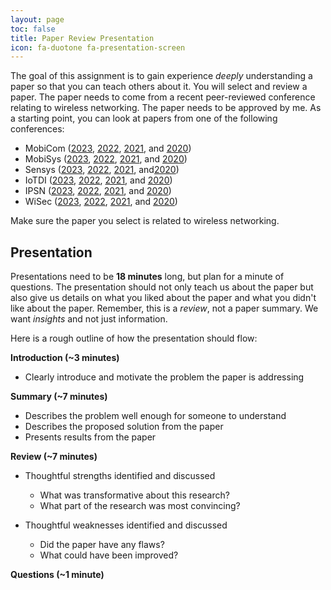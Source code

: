 ```yaml
---
layout: page
toc: false
title: Paper Review Presentation
icon: fa-duotone fa-presentation-screen
---
```


The goal of this assignment is to gain experience *deeply* understanding a paper so that you can teach others about it. You will select and review a paper. The paper needs to come from a recent peer-reviewed conference relating to wireless networking. The paper needs to be approved by me. As a starting point, you can look at papers from one of the following conferences:

- MobiCom ([2023](https://www.sigmobile.org/mobicom/2023/accepted.html), [2022](https://www.sigmobile.org/mobicom/2022/accepted.html), [2021](https://www.sigmobile.org/mobicom/2021/accepted.html), and [2020](https://sigmobile.org/mobicom/2020/program.php))
- MobiSys ([2023](https://www.sigmobile.org/mobisys/2023/accepted-papers.html), [2022](https://www.sigmobile.org/mobisys/2022/program.html), [2021](https://www.sigmobile.org/mobisys/2021/program.html), and [2020](https://www.sigmobile.org/mobisys/2020/program/))
- Sensys ([2023](https://sensys.acm.org/2023/program/), [2022](https://sensys.acm.org/2022/program/), [2021](https://sensys.acm.org/2021/program/), and[2020](http://sensys.acm.org/2020/program/))
- IoTDI ([2023](https://conferences.computer.org/iotDI/2023/program.html), [2022](https://conferences.computer.org/iotDI/2022/papers.html), [2021](https://conferences.computer.org/iotDI/2021/papers.html), and [2020](https://conferences.computer.org/iotDI/prev/2020/program.html))
- IPSN ([2023](https://ipsn.acm.org/2023/papers.html), [2022](https://ipsn.acm.org/2022/program.html), [2021](https://ipsn.acm.org/2021/program.html), and [2020](https://ipsn.acm.org/2020/program.html))
- WiSec ([2023](https://wisec2023.surrey.ac.uk/accepted-papers/), [2022](https://wisec2022.cs.utsa.edu/accepted-papers/), [2021](https://sites.nyuad.nyu.edu/wisec21/accepted-papers/), and [2020](https://wisec2020.ins.jku.at/accepted-papers/))

Make sure the paper you select is related to wireless networking.

## Presentation
Presentations need to be **18 minutes** long, but plan for a minute of questions. The presentation should not only teach us about the paper but also give us details on what you liked about the paper and what you didn't like about the paper. Remember, this is a *review*, not a paper summary. We want *insights* and not just information.

Here is a rough outline of how the presentation should flow:

**Introduction (~3 minutes)** <!-- 5 points -->
- Clearly introduce and motivate the problem the paper is addressing

**Summary (~7 minutes)** <!-- 15 points -->
- Describes the problem well enough for someone to understand
- Describes the proposed solution from the paper
- Presents results from the paper

**Review (~7 minutes)** <!-- 15 points -->
- Thoughtful strengths identified and discussed
  - What was transformative about this research?
  - What part of the research was most convincing?
  
- Thoughtful weaknesses identified and discussed
  - Did the paper have any flaws?
  - What could have been improved?

**Questions (~1 minute)**

